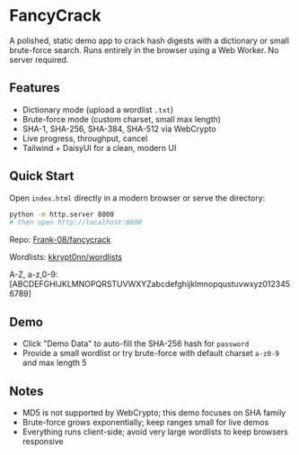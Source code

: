 # FancyCrack

A polished, static demo app to crack hash digests with a dictionary or small brute-force search. Runs entirely in the browser using a Web Worker. No server required.

## Features

- Dictionary mode (upload a wordlist `.txt`)
- Brute-force mode (custom charset, small max length)
- SHA-1, SHA-256, SHA-384, SHA-512 via WebCrypto
- Live progress, throughput, cancel
- Tailwind + DaisyUI for a clean, modern UI

## Quick Start

Open `index.html` directly in a modern browser or serve the directory:

```bash
python -m http.server 8000
# then open http://localhost:8000
```

Repo: [Frank-08/fancycrack](https://github.com/Frank-08/fancycrack)

Wordlists: [kkrypt0nn/wordlists](https://github.com/kkrypt0nn/wordlists)

A-Z, a-z,0-9: [ABCDEFGHIJKLMNOPQRSTUVWXYZabcdefghijklmnopqustuvwxyz0123456789]

## Demo

- Click "Demo Data" to auto-fill the SHA-256 hash for `password`
- Provide a small wordlist or try brute-force with default charset `a-z0-9` and max length 5

## Notes

- MD5 is not supported by WebCrypto; this demo focuses on SHA family
- Brute-force grows exponentially; keep ranges small for live demos
- Everything runs client-side; avoid very large wordlists to keep browsers responsive


